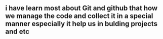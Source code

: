 ## i have learn most about Git and github that how we manage the code and collect it in a special manner especially it help us in bulding projects and etc 